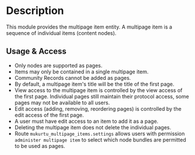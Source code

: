 # Description
This module provides the multipage item entity. A multipage item is a sequence of individual items (content nodes).

## Usage & Access
* Only nodes are supported as pages.
* Items may only be contained in a single multipage item.
* Community Records cannot be added as pages.
* By default, a multipage item's title will be the title of the first page.
* View access to the multipage item is controlled by the view access of the first page. Individual pages still maintain their protocol access, some pages may not be available to all users.
* Edit access (adding, removing, reordering pages) is controlled by the edit access of the first page.
* A user must have edit access to an item to add it as a page.
* Deleting the multipage item does not delete the individual pages.
* Route `mukurtu_multipage_items.settings` allows users with permission `administer multipage item` to select which node bundles are permitted to be used as pages.
